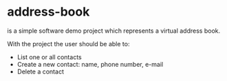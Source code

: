 # address-book

is a simple software demo project which represents a virtual address book.

With the project the user should be able to:
- List one or all contacts
- Create a new contact: name, phone number, e-mail
- Delete a contact

